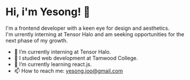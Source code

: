 <h1>Hi, i'm Yesong! 👋 </h1>

I'm a frontend developer with a keen eye for design and aesthetics. </br>
I'm urrently interning at Tensor Halo and am seeking opportunities for the next phase of my growth.

- 🔭 I’m currently interning at Tensor Halo.
- 🏫 I studied web development at Tamwood College.
- 🌱 I’m currently learning react.js.
- 📫 How to reach me: yesong.joo@gmail.com

<!--
**yesongjoo/yesongjoo** is a ✨ _special_ ✨ repository because its `README.md` (this file) appears on your GitHub profile.

Here are some ideas to get you started:

- 🔭 I’m currently working on ...
- 🌱 I’m currently learning ...
- 👯 I’m looking to collaborate on ...
- 🤔 I’m looking for help with ...
- 💬 Ask me about ...
- 📫 How to reach me: ...
- 😄 Pronouns: ...
- ⚡ Fun fact: ...
-->
